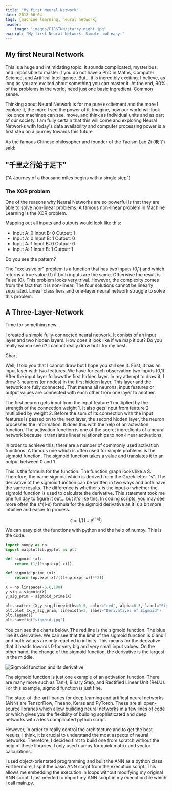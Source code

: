 ```yaml
---
title: "My first Neural Network"
date: 2018-06-04
tags: [machine learning, neural network]
header:
    image: "images/FIRSTNN/starry_night.jpg"
excerpt: "My first Neural Network. Simple and easy."
---
```



## My first Neural Network

This is a huge and intimidating topic. It sounds complicated, mysterious,
and impossible to master if you do not have a PhD in Maths, Computer Science,
and Artifical Intelligence. But... it is incredibly exciting. I believe,
as long as you are excited about something you can master it. At the end,
90% of the problems in the world, need just one basic ingredient.
Common sense.

Thinking about Neural Network is for me pure excitement and the more I
explore it, the more I see the power of it. Imagine, how our world will
look like once machines can see, move, and think as individual units and
as part of our society. I am fully certain that this will come and exploring
Neural Networks with today's data availability and computer processing power
is a first step on a journey towards this future.

As the famous Chinese philosopher and founder of the Taoism Lao Zi (老子) said:

## "千里之行始于足下"

("A Journey of a thousand miles begins with a single step")

### The XOR problem

One of the reasons why Neural Networks are so powerful is that they are
able to solve non-linear problems. A famous non-linear problem in Machine
Learning is the XOR problem.

Mapping out all inputs and outputs would look like this:

<ul>
    <li>Input A: 0 Input B: 0 Output: 1</li>
    <li>Input A: 0 Input B: 1 Output: 0</li>
    <li>Input A: 1 Input B: 0 Output: 0</li>
    <li>Input A: 1 Input B: 1 Output: 1</li>
</ul>


Do you see the pattern?

The "exclusive or" problem is a function that has two inputs (0,1) and
which returns a true value (1) if both inputs are the same. Otherwise
the result is False (0). This problem looks very trival. However, the
complexity comes from the fact that it is non-linear. The four solutions
cannot be linearly separated. Linear classifiers and one-layer neural
network struggle to solve this problem.

## A Three-Layer-Network

Time for something new...

I created a simple fully-connected neural network. It conists of an input layer
and two hidden layers. How does it look like if we map it out? Do you really
wanna see it? I cannot really draw but I try my best.

Chart

Well, I told you that I cannot draw but I hope you still see it. First, it has
an input layer with two features. We have for each observation two inputs (0,1).
After the input layer follows the first hidden layer. In my attempt to
draw it, I drew 3 neurons (or nodes) in the first hidden layer. This layer and
the network are fully connected. That means all neurons, input features or output
values are connected with each other from one layer to another.

The first neuron gets input from the input feature 1 multiplied by the strength
of the connection weight 1. It also gets input from feature 2 mutliplied by weight 2.
Before the sum of its connection with the input features is passed on to
the next layer, the second hidden layer, the neuron processes the information.
It does this with the help of an activation function. The activation function is
one of the secret ingredients of a neural network because it translates linear
relationships to non-linear activations.

In order to achieve this, there are a number of commonly used activation functions.
A famous one which is often used for simple problems is the sigmoid function. The
sigmoid function takes a value and translates it to an output between 0 and 1.

This is the formula for the function. The function graph looks like a S.
Therefore, the name sigmoid which is derived from the Greek letter "s".
The derivative of the sigmoid function can be written in two ways and both
have the same results. The difference is whether x is the input or
whether the sigmoid function is used to calculate the derivative. This statement
took me one full day to figure it out... but it's like this. In coding scripts,
you may see more often the s*(1-s) formula for the sigmoid derivative as it
is a bit more intuitive and easier to process.

$$s = 1/(1+e^(-x))$$

We can easy plot the functions with python and the help of numpy.
This is the code:

```python
import numpy as np
import matplotlib.pyplot as plt

def sigmoid (x):
    return (1/(1+np.exp(-x)))

def sigmoid_prime (x):
    return (np.exp(-x)/((1+np.exp(-x))**2))

X = np.linspace(-6,6,100)
y_sig = sigmoid(X)
y_sig_prim = sigmoid_prime(X)

plt.scatter (X,y_sig,linewidths=0.5, color="red", alpha=0.3, label="Sigmoid function")
plt.plot (X,y_sig_prim, linewidth=3, label="Derivatives of Sigmoid")
plt.legend()
plt.savefig("sigmoid.jpg")
```

You can see the charts below. The red line is the sigmoid function. The blue line
its derivative. We can see that the limit of the sigmoid function is 0 and 1
and both values are only reached in infinity. This means for the derivative
that it heads towards 0 for very big and very small input values. On the
other hand, the change of the sigmoid function, the derivative is the
largest in the middle.

<img src="{{ site.url }}{{ site.baseurl }}/images/FIRSTNN/sigmoid.jpg"
alt="Sigmoid function and its derivative">

The sigmoid function is just one example of an activation function. There
are many more such as TanH, Binary Step, and Rectified Linear Unit (ReLU).
For this example, sigmoid function is just fine.

The state-of-the-art libaries for deep learning and artifical neural networks
(ANN) are TensorFlow, Theano, Keras and PyTorch. These are all open-source
libraries which allow builiding neural networks in a few lines of code or
which gives you the flexiblity of building sophisticated and deep networks
with a less complicated python script.

However, in order to really control the architecture and to get the best
results, I think, it is crucial to understand the most aspects of neural
networks. Therefore, I decided first to build one from scratch without
the help of these libraries. I only used numpy for quick matrix and vector
calculations.

I used object-orientated programming and built the ANN as a
python class. Furthermore, I split the basic ANN script from the
execution script. This allows me embedding the execution in loops without
modifying my original ANN script. I just needed to import my ANN script in
my execution file which I call main.py.




